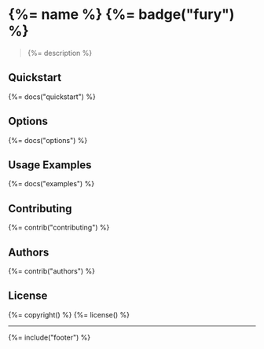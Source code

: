 # {%= name %} {%=  badge("fury") %}

> {%= description %}

## Quickstart
{%= docs("quickstart") %}

## Options
{%= docs("options") %}

## Usage Examples
{%= docs("examples") %}

## Contributing
{%= contrib("contributing") %}

## Authors
{%= contrib("authors") %}

## License
{%= copyright() %}
{%= license() %}

***

{%= include("footer") %}